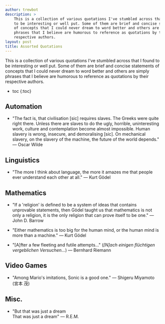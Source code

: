 ```yaml
---
author: trewbot
description: >
    This is a collection of various quotations I've stumbled across that I found
    to be interesting or well put. Some of them are brief and concise statements
    of concepts that I could never dream to word better and others are simply
    phrases that I believe are humorous to reference as quotations by their
    respective authors.
layout: post
title: Assorted Quotations
---
```


This is a collection of various quotations I've stumbled across that I found to
be interesting or well put. Some of them are brief and concise statements of
concepts that I could never dream to word better and others are simply phrases
that I believe are humorous to reference as quotations by their respective
authors.

- toc
{:toc}

## Automation

 -  "The fact is, that civilisation [sic] requires slaves. The Greeks were quite
    right there. Unless there are slaves to do the ugly, horrible, uninteresting
    work, culture and contemplation become almost impossible. Human slavery is
    wrong, insecure, and demoralising [sic]. On mechanical slavery, on the
    slavery of the machine, the future of the world depends." &mdash; Oscar
    Wilde

## Linguistics

 -  "The more I think about language, the more it amazes me that people ever
    understand each other at all." &mdash; Kurt Gödel

## Mathematics

 -  "If a 'religion' is defined to be a system of ideas that contains unprovable
    statements, then Gödel taught us that mathematics is not only a religion, it
    is the only religion that can prove itself to be one." &mdash; John D.
    Barrow

 -  "Either mathematics is too big for the human mind, or the human mind is more
    than a machine." &mdash; Kurt Gödel

 -  "[A]fter a few fleeting and futile attempts..." (*[N]ach einigen flüchtigen
    vergeblichen Versuchen...*) &mdash; Bernhard Riemann

## Video Games

 -  "Among Mario's imitations, Sonic is a good one." &mdash; Shigeru Miyamoto
    (宮本 茂)

## Misc.

 -  "But that was just a dream<br>
    That was just a dream" &mdash; R.E.M.
